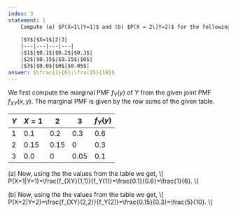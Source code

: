 ```yaml
---
index: 3
statement: |
    Compute (a) $P(X=1\|Y=1)$ and (b) $P(X = 2\|Y=2)$ for the following joint distribution:
    
    |$Y$|$X=1$|2|3|
    |---|---|---|---|
    |$1$|$0.1$|$0.2$|$0.3$|
    |$2$|$0.15$|$0.15$|$0$|
    |$3$|$0.0$|$0$|$0.05$|
answer: $\frac{1}{6};\frac{5}{10}$
---
```

We first compute the marginal PMF $f_Y(y)$ of $Y$ from the given joint PMF $f_{XY}(x,y)$. The marginal PMF is given by the row sums of the given table.

|$Y$|$X=1$|2|3|$f_Y(y)$|
|--|--|--|--|--|
|$1$|$0.1$|$0.2$|$0.3$|$0.6$|
|$2$|$0.15$|$0.15$|$0$|$0.3$|
|$3$|$0.0$|$0$|$0.05$|$0.1$|

(a)  Now, using the the values from the table we get,
\\[
P(X=1\|Y=1)=\frac{f_{XY}(1,1)}{f_Y(1)}=\frac{0.1}{0.6}=\frac{1}{6}.
\\]

(b)  Now, using the the values from the table we get,
\\[
P(X=2\|Y=2)=\frac{f_{XY}(2,2)}{f_Y(2)}=\frac{0.15}{0.3}=\frac{5}{10}.
\\]
